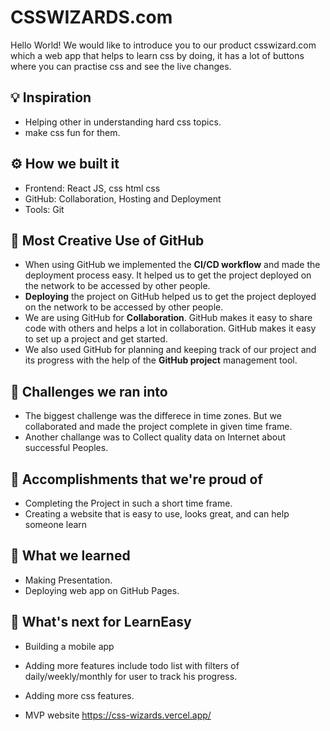 # CSSWIZARDS.com

Hello World! We would like to introduce you to our product csswizard.com which a web app that helps to learn css by doing, it has a lot of buttons where you can practise css and see the live changes.

## 💡 Inspiration

- Helping other in understanding hard css topics.
- make css fun for them.


## ⚙️ How we built it

- Frontend: React JS, css html css
- GitHub: Collaboration, Hosting and Deployment
- Tools: Git

## 🤝 Most Creative Use of GitHub

- When using GitHub we implemented the **CI/CD workflow** and made the deployment process easy. It helped us to get the project deployed on the network to be accessed by other people.
- **Deploying** the project on GitHub helped us to get the project deployed on the network to be accessed by other people.
- We are using GitHub for **Collaboration**. GitHub makes it easy to share code with others and helps a lot in collaboration. GitHub makes it easy to set up a project and get started.
- We also used GitHub for planning and keeping track of our project and its progress with the help of the **GitHub project** management tool.


## 🧠 Challenges we ran into

- The biggest challenge was the differece in time zones. But we collaborated and made the project complete in given time frame.
- Another challange was to Collect quality data on Internet about successful Peoples.

## 🏅 Accomplishments that we're proud of

- Completing the Project in such a short time frame.
- Creating a website that is easy to use, looks great, and can help someone learn

## 📖 What we learned

- Making Presentation.
- Deploying web app on GitHub Pages.

## 🚀 What's next for LearnEasy

- Building a mobile app
- Adding more features include todo list with filters of daily/weekly/monthly for user to track his progress.
- Adding more css features.


- MVP website https://css-wizards.vercel.app/

